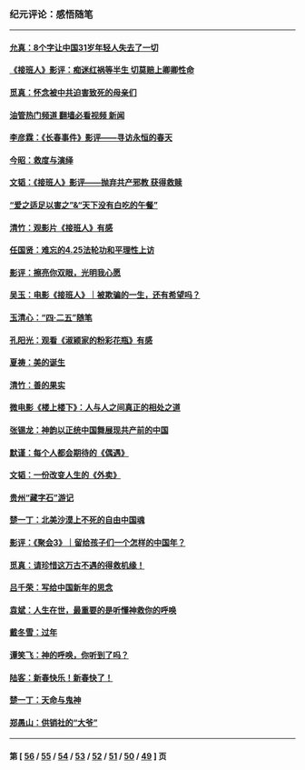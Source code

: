 ### 纪元评论：感悟随笔
---
#### [允真：8个字让中国31岁年轻人失去了一切](../../pages/nsc1035/n13999093.md?05200330) 
#### [《接班人》影评：痴迷红祸等半生 切莫赔上卿卿性命](../../pages/nsc1035/n13998676.md?05200330) 
#### [觅真：怀念被中共迫害致死的母亲们](../../pages/nsc1035/n13997271.md?05200330) 
#### [油管热门频道 翻墙必看视频 新闻](ok?05200330)
#### [李彦霖：《长春事件》影评——寻访永恒的春天](../../pages/nsc1035/n13995112.md?05200330) 
#### [今昭：救度与演绎](../../pages/nsc1035/n13992670.md?05200330) 
#### [文韬：《接班人》影评——抛弃共产邪教 获得救赎](../../pages/nsc1035/n13990160.md?05200330) 
#### [“爱之适足以害之”&“天下没有白吃的午餐”](../../pages/nsc1035/n13988391.md?05200330) 
#### [清竹：观影片《接班人》有感](../../pages/nsc1035/n13983561.md?05200330) 
#### [任国贤：难忘的4.25法轮功和平理性上访](../../pages/nsc1035/n13983482.md?05200330) 
#### [影评：擦亮你双眼，光明我心愿](../../pages/nsc1035/n13982333.md?05200330) 
#### [吴玉：电影《接班人》｜被欺骗的一生，还有希望吗？](../../pages/nsc1035/n13981972.md?05200330) 
#### [玉清心：“四·二五”随笔](../../pages/nsc1035/n13978628.md?05200330) 
#### [孔阳光：观看《淑颍家的粉彩花瓶》有感](../../pages/nsc1035/n13967929.md?05200330) 
#### [夏祷：美的诞生](../../pages/nsc1035/n13962321.md?05200330) 
#### [清竹：善的果实](../../pages/nsc1035/n13963980.md?05200330) 
#### [微电影《楼上楼下》：人与人之间真正的相处之道](../../pages/nsc1035/n13944319.md?05200330) 
#### [张锡龙：神韵以正统中国舞展现共产前的中国](../../pages/nsc1035/n13939727.md?05200330) 
#### [默谨：每个人都会期待的《偶遇》](../../pages/nsc1035/n13939091.md?05200330) 
#### [文韬：一份改变人生的《外卖》](../../pages/nsc1035/n13931822.md?05200330) 
#### [贵州“藏字石”游记](../../pages/nsc1035/n13923310.md?05200330) 
#### [楚一丁：北美沙漠上不死的自由中国魂](../../pages/nsc1035/n13921879.md?05200330) 
#### [影评：《聚会3》｜留给孩子们一个怎样的中国年？](../../pages/nsc1035/n13919652.md?05200330) 
#### [觅真：请珍惜这万古不遇的得救机缘！](../../pages/nsc1035/n13917157.md?05200330) 
#### [吕千荣：写给中国新年的思念](../../pages/nsc1035/n13915103.md?05200330) 
#### [袁斌：人生在世，最重要的是听懂神救你的呼唤](../../pages/nsc1035/n13914636.md?05200330) 
#### [戴冬雪：过年](../../pages/nsc1035/n13913311.md?05200330) 
#### [谭笑飞：神的呼唤，你听到了吗？](../../pages/nsc1035/n13912603.md?05200330) 
#### [陆客：新春快乐！新春快了！](../../pages/nsc1035/n13911771.md?05200330) 
#### [楚一丁：天命与鬼神](../../pages/nsc1035/n13904371.md?05200330) 
#### [郑愚山：供销社的“大爷”](../../pages/nsc1035/n13904409.md?05200330) 

---
#### 第 [ [56](./56.md?05200330) / [55](./55.md?05200330) / [54](./54.md?05200330) / [53](./53.md?05200330) / [52](./52.md?05200330) / [51](./51.md?05200330) / [50](./50.md?05200330) / [49](./49.md?05200330) ] 页
